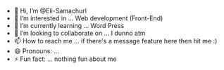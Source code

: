 - 👋 Hi, I’m @Eli-Samachurl
- 👀 I’m interested in ... Web development (Front-End)
- 🌱 I’m currently learning ... Word Press
- 💞️ I’m looking to collaborate on ... I dunno atm
- 📫 How to reach me ... if there's a message feature here then hit me :)
- 😄 Pronouns: ... 
- ⚡ Fun fact: ... nothing fun about me

<!---
Eli-Samachurl/Eli-Samachurl is a ✨ special ✨ repository because its `README.md` (this file) appears on your GitHub profile.
You can click the Preview link to take a look at your changes.
--->
